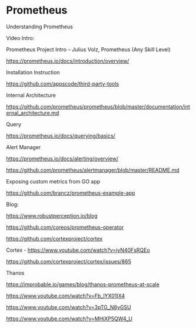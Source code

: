 # Prometheus

Understanding Prometheus

Video Intro:

Prometheus Project Intro – Julius Volz, Prometheus (Any Skill Level) 

https://prometheus.io/docs/introduction/overview/

Installation Instruction

https://github.com/appscode/third-party-tools  

Internal Architecture

https://github.com/prometheus/prometheus/blob/master/documentation/internal_architecture.md 

Query

https://prometheus.io/docs/querying/basics/

Alert Manager

https://prometheus.io/docs/alerting/overview/
 
https://github.com/prometheus/alertmanager/blob/master/README.md
 
Exposing custom metrics from GO app

https://github.com/brancz/prometheus-example-app
 
Blog: 

https://www.robustperception.io/blog

https://github.com/coreos/prometheus-operator

https://github.com/cortexproject/cortex
 
Cortex - https://www.youtube.com/watch?v=iyN40FsRQEo

https://github.com/cortexproject/cortex/issues/865
  


Thanos

https://improbable.io/games/blog/thanos-prometheus-at-scale
 
https://www.youtube.com/watch?v=Fb_lYX01IX4

https://www.youtube.com/watch?v=3pTG_N8yGSU

https://www.youtube.com/watch?v=MHiXP5QW4_U




